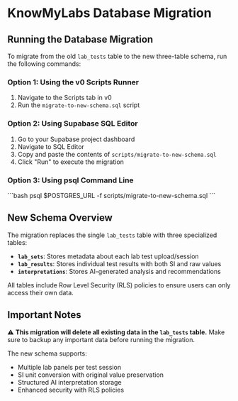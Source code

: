 # KnowMyLabs Database Migration

## Running the Database Migration

To migrate from the old `lab_tests` table to the new three-table schema, run the following commands:

### Option 1: Using the v0 Scripts Runner
1. Navigate to the Scripts tab in v0
2. Run the `migrate-to-new-schema.sql` script

### Option 2: Using Supabase SQL Editor
1. Go to your Supabase project dashboard
2. Navigate to SQL Editor
3. Copy and paste the contents of `scripts/migrate-to-new-schema.sql`
4. Click "Run" to execute the migration

### Option 3: Using psql Command Line
\`\`\`bash
psql $POSTGRES_URL -f scripts/migrate-to-new-schema.sql
\`\`\`

## New Schema Overview

The migration replaces the single `lab_tests` table with three specialized tables:

- **`lab_sets`**: Stores metadata about each lab test upload/session
- **`lab_results`**: Stores individual test results with both SI and raw values
- **`interpretations`**: Stores AI-generated analysis and recommendations

All tables include Row Level Security (RLS) policies to ensure users can only access their own data.

## Important Notes

⚠️ **This migration will delete all existing data in the `lab_tests` table.** Make sure to backup any important data before running the migration.

The new schema supports:
- Multiple lab panels per test session
- SI unit conversion with original value preservation
- Structured AI interpretation storage
- Enhanced security with RLS policies
